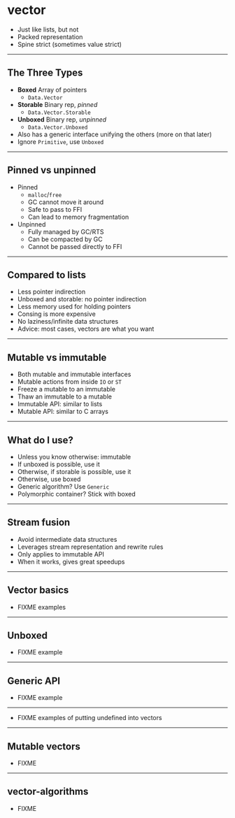 # vector

* Just like lists, but not
* Packed representation
* Spine strict (sometimes value strict)

----

## The Three Types

* __Boxed__ Array of pointers
    * `Data.Vector`
* __Storable__ Binary rep, *pinned*
    * `Data.Vector.Storable`
* __Unboxed__ Binary rep, *unpinned*
    * `Data.Vector.Unboxed`
* Also has a generic interface unifying the others (more on that later)
* Ignore `Primitive`, use `Unboxed`

----

## Pinned vs unpinned

* Pinned
    * `malloc`/`free`
    * GC cannot move it around
    * Safe to pass to FFI
    * Can lead to memory fragmentation
* Unpinned
    * Fully managed by GC/RTS
    * Can be compacted by GC
    * Cannot be passed directly to FFI

----

## Compared to lists

* Less pointer indirection
* Unboxed and storable: no pointer indirection
* Less memory used for holding pointers
* Consing is more expensive
* No laziness/infinite data structures
* Advice: most cases, vectors are what you want

----

## Mutable vs immutable

* Both mutable and immutable interfaces
* Mutable actions from inside `IO` or `ST`
* Freeze a mutable to an immutable
* Thaw an immutable to a mutable
* Immutable API: similar to lists
* Mutable API: similar to C arrays

----

## What do I use?

* Unless you know otherwise: immutable
* If unboxed is possible, use it
* Otherwise, if storable is possible, use it
* Otherwise, use boxed
* Generic algorithm? Use `Generic`
* Polymorphic container? Stick with boxed

----

## Stream fusion

* Avoid intermediate data structures
* Leverages stream representation and rewrite rules
* Only applies to immutable API
* When it works, gives great speedups

---

## Vector basics

* FIXME examples

----

## Unboxed

* FIXME example

----

## Generic API

* FIXME example

----

* FIXME examples of putting undefined into vectors

---

## Mutable vectors

* FIXME

----

## vector-algorithms

* FIXME
